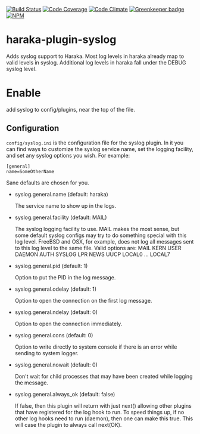 [![Build Status][ci-img]][ci-url]
[![Code Coverage][cov-img]][cov-url]
[![Code Climate][clim-img]][clim-url]
[![Greenkeeper badge][gk-img]](https://greenkeeper.io/)
[![NPM][npm-img]][npm-url]

# haraka-plugin-syslog

Adds syslog support to Haraka.  Most log levels in haraka already map to valid
levels in syslog.  Additional log levels in haraka fall under the DEBUG syslog
level.

# Enable

add syslog to config/plugins, near the top of the file.

## Configuration

`config/syslog.ini` is the configuration file for the syslog plugin.
In it you can find ways to customize the syslog service name, set the
logging facility, and set any syslog options you wish. For example:

```
[general]
name=SomeOtherName
```

Sane defaults are chosen for you.

* syslog.general.name (default: haraka)

  The service name to show up in the logs.


* syslog.general.facility (default: MAIL)

  The syslog logging facility to use.  MAIL makes the most sense, but some
  default syslog configs may try to do something special with this log level.
  FreeBSD and OSX, for example, does not log all messages sent to this log
  level to the same file.
  Valid options are:
      MAIL
      KERN
      USER
      DAEMON
      AUTH
      SYSLOG
      LPR
      NEWS
      UUCP
      LOCAL0 ... LOCAL7

* syslog.general.pid (default: 1)

  Option to put the PID in the log message.


* syslog.general.odelay (default: 1)

  Option to open the connection on the first log message.


* syslog.general.ndelay (default: 0)

    Option to open the connection immediately.


* syslog.general.cons (default: 0)

    Option to write directly to system console if there is an error
    while sending to system logger.


* syslog.general.nowait (default: 0)

    Don't wait for child processes that may have been created while
    logging the message.


* syslog.general.always\_ok (default: false)

    If false, then this plugin will return with just next() allowing other
    plugins that have registered for the log hook to run.  To speed things up,
    if no other log hooks need to run (daemon), then one can make this true.
    This will case the plugin to always call next(OK).


[ci-img]: https://travis-ci.org/haraka/haraka-plugin-syslog.svg
[ci-url]: https://travis-ci.org/haraka/haraka-plugin-syslog
[cov-img]: https://codecov.io/github/haraka/haraka-plugin-syslog/coverage.svg
[cov-url]: https://codecov.io/github/haraka/haraka-plugin-syslog
[clim-img]: https://codeclimate.com/github/haraka/haraka-plugin-syslog/badges/gpa.svg
[clim-url]: https://codeclimate.com/github/haraka/haraka-plugin-syslog
[npm-img]: https://nodei.co/npm/haraka-plugin-syslog.png
[npm-url]: https://www.npmjs.com/package/haraka-plugin-syslog
[gk-img]: https://badges.greenkeeper.io/haraka/haraka-plugin-syslog.svg
